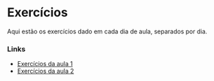 # Exercícios

Aqui estão os exercícios dado em cada dia de aula, separados por dia.

### Links

- [Exercícios da aula 1](./aula1)
- [Exercícios da aula 2](./aula2)
